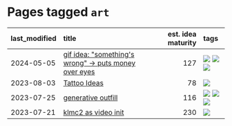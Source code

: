 # Pages tagged `art`

|last_modified|title|est. idea maturity|tags
|:---|:---|---:|:---|
|2024-05-05|[gif idea: "something's wrong" -> puts money over eyes](../ducktales_gif.md)|127|[![](https://img.shields.io/badge/tag-art-7fe3bd)](../tags/art.md) [![](https://img.shields.io/badge/tag-ducktales-22d494)](../tags/ducktales.md) [![](https://img.shields.io/badge/tag-gif-90446b)](../tags/gif.md)|
|2023-08-03|[Tattoo Ideas](../ai_art_tattoo_inspo_board.md)|78|[![](https://img.shields.io/badge/tag-art-7fe3bd)](../tags/art.md)|
|2023-07-25|[generative outfill](../generative_outfill.md)|116|[![](https://img.shields.io/badge/tag-art-7fe3bd)](../tags/art.md) [![](https://img.shields.io/badge/tag-notebook-3a9a4f)](../tags/notebook.md) [![](https://img.shields.io/badge/tag-tooling-abf295)](../tags/tooling.md)|
|2023-07-21|[klmc2 as video init](../klmc2_as_video_init.md)|230|[![](https://img.shields.io/badge/tag-art-7fe3bd)](../tags/art.md)|
